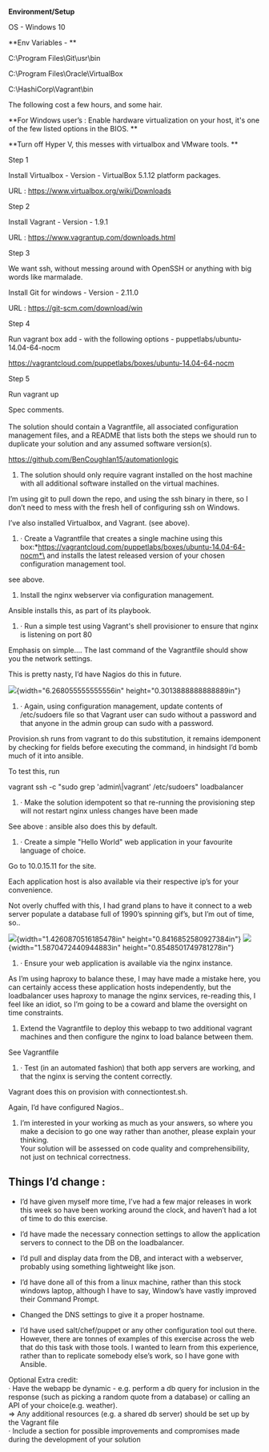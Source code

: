 **Environment/Setup**

OS - Windows 10

**Env Variables - **

C:\\Program Files\\Git\\usr\\bin

C:\\Program Files\\Oracle\\VirtualBox

C:\\HashiCorp\\Vagrant\\bin

The following cost a few hours, and some hair.

**For Windows user’s : Enable hardware virtualization on your host, it's
one of the few listed options in the BIOS. **

**Turn off Hyper V, this messes with virtualbox and VMware tools. **

Step 1

Install Virtualbox - Version - VirtualBox 5.1.12 platform packages.

URL : https://www.virtualbox.org/wiki/Downloads

Step 2

Install Vagrant - Version - 1.9.1

URL : https://www.vagrantup.com/downloads.html

Step 3

We want ssh, without messing around with OpenSSH or anything with big
words like marmalade.

Install Git for windows - Version - 2.11.0

URL : https://git-scm.com/download/win

Step 4

Run vagrant box add - with the following options -
puppetlabs/ubuntu-14.04-64-nocm

https://vagrantcloud.com/puppetlabs/boxes/ubuntu-14.04-64-nocm

Step 5

Run vagrant up

Spec comments.\
\
The solution should contain a Vagrantfile, all associated configuration
management files, and a README that lists both the steps we should run
to duplicate your solution and any assumed software version(s).

<https://github.com/BenCoughlan15/automationlogic>

1.  The solution should only require vagrant installed on the host
    machine with all additional software installed on the virtual
    machines.

I’m using git to pull down the repo, and using the ssh binary in there,
so I don’t need to mess with the fresh hell of configuring ssh on
Windows.

I’ve also installed Virtualbox, and Vagrant. (see above).

1.  · Create a Vagrantfile that creates a single machine using this
    box:*https://vagrantcloud.com/puppetlabs/boxes/ubuntu-14.04-64-nocm*\
    and installs the latest released version of your chosen
    configuration management tool.

see above.

1.  Install the nginx webserver via configuration management.

Ansible installs this, as part of its playbook.

1.  · Run a simple test using Vagrant's shell provisioner to ensure that
    nginx is listening on port 80

Emphasis on simple…. The last command of the Vagrantfile should show you
the network settings.

This is pretty nasty, I’d have Nagios do this in future.

![](README_files/image1.png){width="6.268055555555556in"
height="0.3013888888888889in"}

1.  · Again, using configuration management, update contents of
    /etc/sudoers file so that Vagrant user can sudo without a password
    and that anyone in the admin group can sudo with a password.

Provision.sh runs from vagrant to do this substitution, it remains
idemponent by checking for fields before executing the command, in
hindsight I’d bomb much of it into ansible.

To test this, run

vagrant ssh -c "sudo grep 'admin\\|vagrant' /etc/sudoers" loadbalancer

1.  · Make the solution idempotent so that re-running the provisioning
    step will not restart nginx unless changes have been made

See above : ansible also does this by default.

1.  · Create a simple "Hello World" web application in your favourite
    language of choice.

Go to 10.0.15.11 for the site.

Each application host is also available via their respective ip’s for
your convenience.

Not overly chuffed with this, I had grand plans to have it connect to a
web server populate a database full of 1990’s spinning gif’s, but I’m
out of time, so..

![](README_files/image2.png){width="1.4260870516185478in"
height="0.8416852580927384in"}
![](README_files/image3.png){width="1.5870472440944883in"
height="0.8548501749781278in"}

1.  · Ensure your web application is available via the nginx instance.

As I’m using haproxy to balance these, I may have made a mistake here,
you can certainly access these application hosts independently, but the
loadbalancer uses haproxy to manage the nginx services, re-reading this,
I feel like an idiot, so I’m going to be a coward and blame the
oversight on time constraints.

1.  Extend the Vagrantfile to deploy this webapp to two additional
    vagrant machines and then configure the nginx to load balance
    between them.

See Vagrantfile

1.  · Test (in an automated fashion) that both app servers are working,
    and that the nginx is serving the content correctly.

Vagrant does this on provision with connectiontest.sh.

Again, I’d have configured Nagios..

1.  I’m interested in your working as much as your answers, so where you
    make a decision to go one way rather than another, please explain
    your thinking.\
    Your solution will be assessed on code quality and
    comprehensibility, not just on technical correctness.

Things I’d change : 
--------------------

-   I’d have given myself more time, I’ve had a few major releases in
    work this week so have been working around the clock, and haven’t
    had a lot of time to do this exercise.

-   I’d have made the necessary connection settings to allow the
    application servers to connect to the DB on the loadbalancer.

-   I’d pull and display data from the DB, and interact with a
    webserver, probably using something lightweight like json.

-   I’d have done all of this from a linux machine, rather than this
    stock windows laptop, although I have to say, Window’s have vastly
    improved their Command Prompt.

-   Changed the DNS settings to give it a proper hostname.

-   I’d have used salt/chef/puppet or any other configuration tool out
    there. However, there are tonnes of examples of this exercise across
    the web that do this task with those tools. I wanted to learn from
    this experience, rather than to replicate somebody else’s work, so I
    have gone with Ansible.

Optional Extra credit:\
· Have the webapp be dynamic - e.g. perform a db query for inclusion in
the response (such as picking a random quote from a database) or calling
an API of your choice(e.g. weather).\
=&gt; Any additional resources (e.g. a shared db server) should be set
up by the Vagrant file\
· Include a section for possible improvements and compromises made
during the development of your solution
